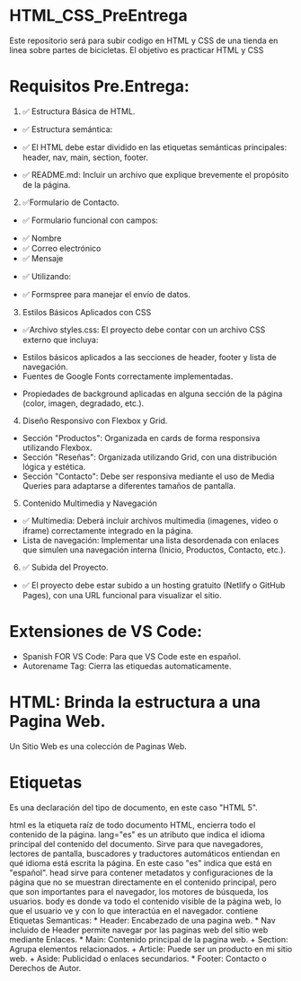 # HTML_CSS_PreEntrega
Este repositorio será para subir codigo en HTML y CSS de una tienda en linea sobre partes de bicicletas.
El objetivo es practicar HTML y CSS 

# Requisitos Pre.Entrega:

1. ✅ Estructura Básica de HTML.

* ✅ Estructura semántica: 
+ ✅ El HTML debe estar dividido en las etiquetas semánticas principales: header, nav, main, section, footer. 
* ✅ README.md: Incluir un archivo que explique brevemente el propósito de la página. 

2. ✅Formulario de Contacto.

* ✅ Formulario funcional con campos:
+ ✅ Nombre  
+ ✅ Correo electrónico 
+ ✅ Mensaje 
* ✅ Utilizando:
+ ✅ Formspree para manejar el envío de datos.

3. Estilos Básicos Aplicados con CSS

* ✅Archivo styles.css: El proyecto debe contar con un archivo CSS externo que incluya:

+ Estilos básicos aplicados a las secciones de header, footer y lista de navegación.
+ Fuentes de Google Fonts correctamente implementadas.

* Propiedades de background aplicadas en alguna sección de la página (color, imagen, degradado, etc.).

4. Diseño Responsivo con Flexbox y Grid.

+ Sección "Productos": Organizada en cards de forma responsiva utilizando Flexbox.
+ Sección "Reseñas": Organizada utilizando Grid, con una distribución lógica y estética.
+ Sección "Contacto": Debe ser responsiva mediante el uso de Media Queries para adaptarse a diferentes tamaños de pantalla.

5. Contenido Multimedia y Navegación

* ✅ Multimedia: Deberá incluir archivos multimedia (imagenes, video o iframe) correctamente integrado en la página.
* Lista de navegación: Implementar una lista desordenada con enlaces que simulen una navegación interna (Inicio, Productos, Contacto, etc.).

6. ✅ Subida del Proyecto.

* ✅ El proyecto debe estar subido a un hosting gratuito (Netlify o GitHub Pages), con una URL funcional para visualizar el sitio.

# Extensiones de VS Code:
* Spanish FOR VS Code: Para que VS Code este en español.
* Autorename Tag: Cierra las etiquedas automaticamente.

# HTML: Brinda la estructura a una Pagina Web.
Un Sitio Web es una colección de Paginas Web.

# Etiquetas
<!DOCTYPE html>
Es una declaración del tipo de documento, en este caso "HTML 5".
<html lang="es">
html es la etiqueta raíz de todo documento HTML, encierra todo el contenido de la página.
lang="es" es un atributo que indica el idioma principal del contenido del documento. Sirve para que navegadores, lectores de pantalla, buscadores y traductores automáticos entiendan en qué idioma está escrita la página. En este caso "es" indica que está en "español".
<head>
head sirve para contener metadatos y configuraciones de la página que no se muestran directamente en el contenido principal, pero que son importantes para el navegador, los motores de búsqueda, los usuarios.
<body>
body es donde va todo el contenido visible de la página web, lo que el usuario ve y con lo que interactúa en el navegador.
contiene Etiquetas Semanticas:
* Header: Encabezado de una pagina web.
* Nav incluido de Header permite navegar por las paginas web del sitio web mediante Enlaces.
* Main: Contenido principal de la pagina web.
+ 	Section: Agrupa elementos relacionados.
+ 	Article: Puede ser un producto en mi sitio web.
+ 	Aside: Publicidad o enlaces secundarios.
* Footer: Contacto o Derechos de Autor.







